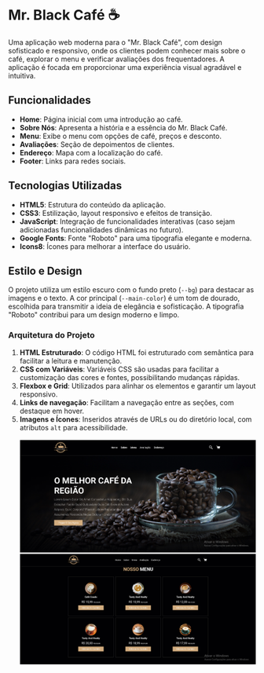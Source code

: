 # Mr. Black Café ☕️

Uma aplicação web moderna para o "Mr. Black Café", com design sofisticado e responsivo, onde os clientes podem conhecer mais sobre o café, explorar o menu e verificar avaliações dos frequentadores. A aplicação é focada em proporcionar uma experiência visual agradável e intuitiva.

## Funcionalidades
- **Home**: Página inicial com uma introdução ao café.
- **Sobre Nós**: Apresenta a história e a essência do Mr. Black Café.
- **Menu**: Exibe o menu com opções de café, preços e desconto.
- **Avaliações**: Seção de depoimentos de clientes.
- **Endereço**: Mapa com a localização do café.
- **Footer**: Links para redes sociais.

## Tecnologias Utilizadas
- **HTML5**: Estrutura do conteúdo da aplicação.
- **CSS3**: Estilização, layout responsivo e efeitos de transição.
- **JavaScript**: Integração de funcionalidades interativas (caso sejam adicionadas funcionalidades dinâmicas no futuro).
- **Google Fonts**: Fonte "Roboto" para uma tipografia elegante e moderna.
- **Icons8**: Ícones para melhorar a interface do usuário.

## Estilo e Design
O projeto utiliza um estilo escuro com o fundo preto (`--bg`) para destacar as imagens e o texto. A cor principal (`--main-color`) é um tom de dourado, escolhida para transmitir a ideia de elegância e sofisticação. A tipografia "Roboto" contribui para um design moderno e limpo.

### Arquitetura do Projeto
1. **HTML Estruturado**: O código HTML foi estruturado com semântica para facilitar a leitura e manutenção.
2. **CSS com Variáveis**: Variáveis CSS são usadas para facilitar a customização das cores e fontes, possibilitando mudanças rápidas.
3. **Flexbox e Grid**: Utilizados para alinhar os elementos e garantir um layout responsivo.
4. **Links de navegação**: Facilitam a navegação entre as seções, com destaque em hover.
5. **Imagens e Ícones**: Inseridos através de URLs ou do diretório local, com atributos `alt` para acessibilidade.
   <br>
   <br>
   <img src="https://raw.githubusercontent.com/EduardoDev98/COFFE-PAGE/6bda73368fda1ad7a7e3d4249d6f763f9d8aaf63/IMG/Captura%20de%20tela%202024-10-03%20172415.png "/>
   <br>
     <img src="https://raw.githubusercontent.com/EduardoDev98/COFFE-PAGE/6bda73368fda1ad7a7e3d4249d6f763f9d8aaf63/IMG/Captura%20de%20tela%202024-10-03%20172449.png"/>
     <br>
       <img src=""/>
       <br>
         <img src=""/>
